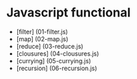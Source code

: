 # Javascript functional

- [filter] (01-filter.js)
- [map] (02-map.js)
- [reduce] (03-reduce.js)
- [clousures] (04-clousures.js)
- [currying] (05-currying.js)
- [recursion] (06-recursion.js)